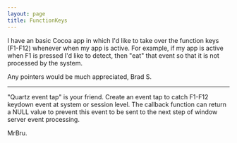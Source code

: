 ```yaml
---
layout: page
title: FunctionKeys
---
```


I have an basic Cocoa app in which I'd like to take over the function keys (F1-F12) whenever when my app is active.  For example, if my app is active when F1 is pressed I'd like to detect, then "eat" that event so that it is not processed by the system.

Any pointers would be much appreciated,
Brad S.

----

"Quartz event tap" is your friend.
Create an event tap to catch F1-F12 keydown event at system or session level. The callback function can return a NULL value to prevent this event to be sent to the next step of window server event processing.

MrBru.

